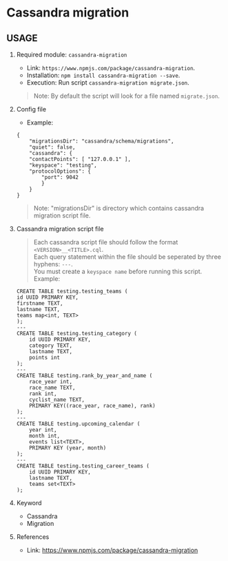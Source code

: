 # Cassandra migration

## USAGE

1. Required module: ``` cassandra-migration ```
    * Link: ```https://www.npmjs.com/package/cassandra-migration```.
    * Installation: ``` npm install cassandra-migration --save ```.
    * Execution: Run script ```cassandra-migration migrate.json```.
    
    > Note: By default the script will look for a file named ```migrate.json```.

2. Config file
    * Example: 
    ```
    {
        "migrationsDir": "cassandra/schema/migrations",
        "quiet": false,
        "cassandra": {
        "contactPoints": [ "127.0.0.1" ],
        "keyspace": "testing",
        "protocolOptions": {
            "port": 9042
            }  
        }
    }
    ```
    > Note: "migrationsDir" is directory which contains cassandra migration script file.

3. Cassandra migration script file

    > Each cassandra script file should follow the format ```<VERSION>__<TITLE>.cql```.<br/>
    > Each query statement within the file should be seperated by three hyphens: ```---```.<br/>
    > You must create a ```keyspace name``` before running this script.
    Example:
    ```
    CREATE TABLE testing.testing_teams (
    id UUID PRIMARY KEY,
    firstname TEXT,
    lastname TEXT,
    teams map<int, TEXT>
    );
    ---
    CREATE TABLE testing.testing_category (
        id UUID PRIMARY KEY,
        category TEXT,
        lastname TEXT,
        points int
    );
    ---
    CREATE TABLE testing.rank_by_year_and_name (
        race_year int,
        race_name TEXT,
        rank int,
        cyclist_name TEXT,
        PRIMARY KEY((race_year, race_name), rank)
    );
    ---
    CREATE TABLE testing.upcoming_calendar (
        year int,
        month int,
        events list<TEXT>,
        PRIMARY KEY (year, month)
    );
    ---
    CREATE TABLE testing.testing_career_teams (
        id UUID PRIMARY KEY,
        lastname TEXT,
        teams set<TEXT>
    );
    ```

4. Keyword
    * Cassandra
    * Migration

5. References
    * Link: https://www.npmjs.com/package/cassandra-migration
